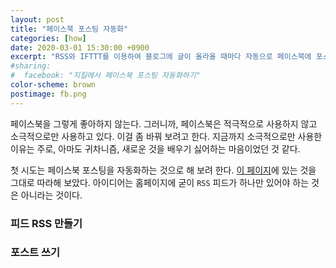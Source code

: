 ```yaml
---
layout: post
title: "페이스북 포스팅 자동화"
categories: [how]
date: 2020-03-01 15:30:00 +0900
excerpt: "RSS와 IFTTT를 이용하여 블로그에 글이 올라올 때마다 자동으로 페이스북에 포스팅하기"
#sharing: 
#  facebook: "지킬에서 페이스북 포스팅 자동화하기"
color-scheme: brown
postimage: fb.png
---
```


페이스북을 그렇게 좋아하지 않는다. 그러니까, 페이스북은 적극적으로 사용하지 않고 소극적으로만 사용하고 있다. 이걸 좀 바꿔 보려고 한다. 지금까지 소극적으로만 사용한 이유는 주로, 아마도 귀차니즘, 새로운 것을 배우기 싫어하는 마음이었던 것 같다.

첫 시도는 페이스북 포스팅을 자동화하는 것으로 해 보려 한다. [이 페이지](https://www.jflh.ca/2017-02-08-how-i-automate-social-media-sharing-of-my-jekyll-blog-articles)에 있는 것을 그대로 따라해 보았다. 아이디어는 홈페이지에 굳이 `RSS` 피드가 하나만 있어야 하는 것은 아니라는 것이다.

### 피드 RSS 만들기

### 포스트 쓰기

